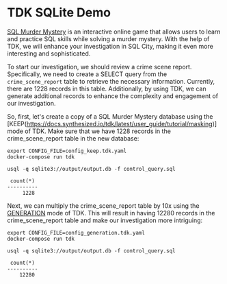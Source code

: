 # TDK SQLite Demo

[SQL Murder Mystery](https://mystery.knightlab.com) is an interactive online game that allows users to learn and practice SQL skills while solving a murder mystery. With the help of TDK, we will enhance your investigation in SQL City, making it even more interesting and sophisticated.

To start our investigation, we should review a crime scene report. Specifically, we need to create a SELECT query from the `crime_scene_report` table to retrieve the necessary information. Currently, there are 1228 records in this table. Additionally, by using TDK, we can generate additional records to enhance the complexity and engagement of our investigation.

So, first, let's create a copy of a SQL Murder Mystery database using the [KEEP(https://docs.synthesized.io/tdk/latest/user_guide/tutorial/masking)] mode of TDK. Make sure that we have 1228 records in the crime_scene_report table in the new database:

```shell
export CONFIG_FILE=config_keep.tdk.yaml
docker-compose run tdk
```

```shell
usql -q sqlite3://output/output.db -f control_query.sql

 count(*)
----------
     1228
```

Next, we can multiply the crime_scene_report table by 10x using the [GENERATION](https://docs.synthesized.io/tdk/latest/user_guide/tutorial/generation) mode of TDK. This will result in having 12280 records in the crime_scene_report table and make our investigation more intriguing:

```shell
export CONFIG_FILE=config_generation.tdk.yaml
docker-compose run tdk
```

```shell
usql -q sqlite3://output/output.db -f control_query.sql

 count(*)
----------
    12280
```
